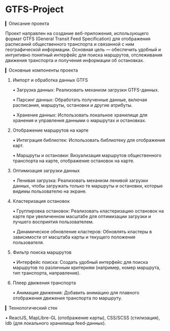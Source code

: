 # GTFS-Project

▎Описание проекта

Проект направлен на создание веб-приложения, использующего формат GTFS (General Transit Feed Specification) для отображения расписаний общественного транспорта и связанной с ним географической информации. Основная цель — обеспечить удобный и интуитивно понятный интерфейс для поиска маршрутов, отслеживания движения транспорта и получения информации об остановках.

▎Основные компоненты проекта

1. Импорт и обработка данных GTFS

   • Загрузка данных: Реализовать механизм загрузки GTFS-данных.

   • Парсинг данных: Обработать полученные данные, включая расписания, маршруты, остановки и другие атрибуты.

   • Хранение данных: Использовать локальное хранилище для хранения и управления данными о маршрутах и остановках.

2. Отображение маршрутов на карте

   • Интеграция библиотек: Использовать библиотеку для отображения карт.

   • Маршруты и остановки: Визуализация маршрутов общественного транспорта на карте, отображение остановок на карте.

3. Оптимизация загрузки данных

   • Ленивая загрузка: Реализовать механизм ленивой загрузки данных, чтобы загружать только те маршруты и остановки, которые видимы пользователю на экране.

4. Кластеризация остановок

   • Группировка остановок: Реализовать кластеризацию остановок на карте при увеличенном масштабе для оптимизации загрузки и лучшего восприятия пользователем.

   • Динамическое обновление кластеров: Обновлять кластеры в зависимости от масштаба карты и текущего положения пользователя.

5. Фильтр поиска маршрутов

   • Интерфейс поиска: Создать удобный интерфейс для поиска маршрутов по различным критериям (например, номер маршрута, тип транспорта, направление).

6. Плеер движения транспорта

   • Анимация движения: Добавить анимацию для плавного отображения движения транспорта по маршруту.

▎Технологический стек

• ReactJS, MapLibre-GL (отображение карты), CSS/SCSS (стилизация), ldb (для локального хранилища feed-данных).
